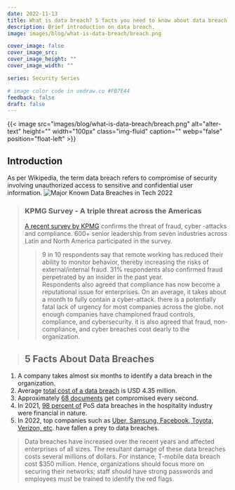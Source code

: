 ```yaml
---
date: 2022-11-13
title: What is data breach? 5 facts you need to know about data breach
description: Brief introduction on data breach.
image: images/blog/what-is-data-breach/breach.png

cover_image: false
cover_image_src: 
cover_image_height: ""
cover_image_width: ""

series: Security Series

# image color code in undraw.co #FB7E44 
feedback: false
draft: false
---
```


{{< image src="images/blog/what-is-data-breach/breach.png" alt="alter-text" height="" width="100px" class="img-fluid" caption="" webp="false" position="float-left" >}}

 ## Introduction
As per Wikipedia, the term data breach refers to compromise of security involving unauthorized access to sensitive and confidential user information. 
![Major Known Data Breaches in Tech 2022](https://venngage-wordpress.s3.amazonaws.com/uploads/2022/09/data-breach-2022-template-preview-1024x663.png)
> ### KPMG Survey - A triple threat across the Americas
> [A recent survey by KPMG](https://home.kpmg/xx/en/home/insights/2022/01/kpmg-fraud-outlook-survey.html) confirms the threat of fraud, cyber -attacks and compliance. 600+ senior leadership from seven industries across Latin and North America participated in the survey. 
>> 9 in 10 respondents say that remote working has reduced their ability to monitor behavior, thereby increasing the risks of external/internal fraud. 
>31% respondents also confirmed fraud perpetrated by an insider in the past year.  
Respondents also agreed that compliance has now become a reputational issue for enterprises. On an average, it takes about a month to fully contain a cyber-attack. there is a potentially fatal lack of urgency for most companies across the globe. not enough companies have championed fraud controls, compliance, and cybersecurity. 
it is also agreed that fraud, non-compliance, and cyber breaches cost dearly to the organization. 

> ## 5 Facts About Data Breaches 
> 
 1. A company takes almost six months to identify a data breach in the organization.
 2. Average [total cost of a data breach](https://www.ibm.com/reports/data-breach) is USD 4.35 million.
 3. Approximately [68 documents](https://venngage.com/blog/data-breach-2022) get compromised every second.
 4. In 2021, [98 percent of](https://www.verizon.com/business/resources/reports/dbir/2020/data-breach-statistics-by-industry/accommodation-food-services/) PoS data breaches in the hospitality industry were financial in nature. 
 5. In 2022, top companies such as [Uber, Samsung, Facebook, Toyota, Verizon, etc](https://tech.co/news/data-breaches-2022-so-far). have fallen a prey to data breaches.

> Data breaches have increased over the recent years and affected enterprises of all sizes. The resultant damage of these data breaches costs several millions of dollars. For instance, T-mobile data breach cost $350 million. Hence, organizations should focus more on securing their networks; staff should have strong passwords and employees must be trained to identify the red flags. 

